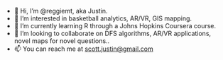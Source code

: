- 👋 Hi, I’m @reggiemt, aka Justin.
- 👀 I’m interested in basketball analytics, AR/VR, GIS mapping.
- 🌱 I’m currently learning R through a Johns Hopkins Coursera course.
- 💞️ I’m looking to collaborate on DFS algorithms, AR/VR applications, novel maps for novel questions..
- 📫 You can reach me at scott.justin@gmail.com
